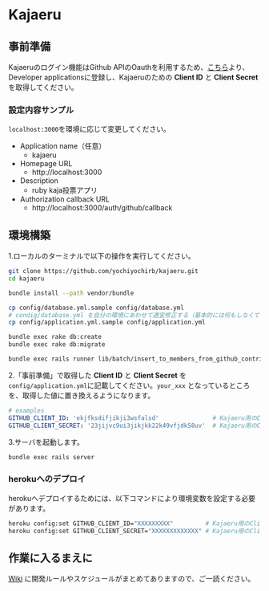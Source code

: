 # Kajaeru

## 事前準備

Kajaeruのログイン機能はGithub APIのOauthを利用するため、[こちら](https://github.com/settings/applications)より、Developer applicationsに登録し、Kajaeruのための __Client ID__ と __Client Secret__ を取得してください。

### 設定内容サンプル

`localhost:3000`を環境に応じて変更してください。

* Application name（任意）
  * kajaeru
* Homepage URL
  * http://localhost:3000
* Description
  * ruby kaja投票アプリ
* Authorization callback URL
  * http://localhost:3000/auth/github/callback

## 環境構築
1.ローカルのターミナルで以下の操作を実行してください。

```sh
git clone https://github.com/yochiyochirb/kajaeru.git
cd kajaeru

bundle install --path vendor/bundle

cp config/database.yml.sample config/database.yml
# condig/database.yml を自分の環境にあわせて適宜修正する（基本的には何もしなくても動くはず）
cp config/application.yml.sample config/application.yml

bundle exec rake db:create
bundle exec rake db:migrate

bundle exec rails runner lib/batch/insert_to_members_from_github_contributors.rb
```

2.「事前準備」で取得した __Client ID__ と __Client Secret__ を`config/application.yml`に記載してください。`your_xxx` となっているところを、取得した値に置き換えるようになります。

```yml
# examples
GITHUB_CLIENT_ID: 'ekjfksdifjikji3wsfalsd'               # Kajaeru用のClient IDを設定
GITHUB_CLIENT_SECRET: '23jijvc9ui3jikjkk22k49vfjdk58uv'  # Kajaeru用のClient Secretを設定
```

3.サーバを起動します。

```sh
bundle exec rails server
```

### herokuへのデプロイ

herokuへデプロイするためには、以下コマンドにより環境変数を設定する必要があります。

```sh
heroku config:set GITHUB_CLIENT_ID="XXXXXXXXX"         # Kajaeru用のClient IDを設定
heroku config:set GITHUB_CLIENT_SECRET="XXXXXXXXXXXXX" # Kajaeru用のClient Secretを設定
```

## 作業に入るまえに
[Wiki](https://github.com/yochiyochirb/kajaeru/wiki) に開発ルールやスケジュールがまとめてありますので、ご一読ください。
